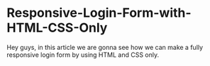 # Responsive-Login-Form-with-HTML-CSS-Only
Hey guys, in this article we are gonna see how we can make a fully responsive login form by using HTML and CSS only.

